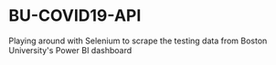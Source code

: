 # BU-COVID19-API
Playing around with Selenium to scrape the testing data from Boston University's Power BI dashboard
